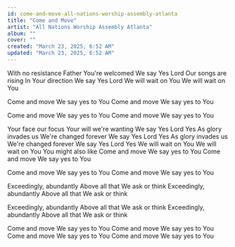```yaml
---
id: come-and-move-all-nations-worship-assembly-atlanta
title: "Come and Move"
artist: "All Nations Worship Assembly Atlanta"
album: ""
cover: ""
created: "March 23, 2025, 6:52 AM"
updated: "March 23, 2025, 6:52 AM"
---
```


With no resistance
Father You're welcomed
We say Yes Lord
Our songs are rising
In Your direction
We say Yes Lord
We will wait on You
We will wait on You

Come and move
We say yes to You
Come and move
We say yes to You

Come and move
We say yes to You
Come and move
We say yes to You

Your face our focus
Your will we're wanting
We say Yes Lord Yes
As glory invades us
We're changed forever
We say Yes Lord Yes
As glory invades us
We're changed forever
We say Yes Lord Yes
We will wait on You
We will wait on You
You might also like
Come and move
We say yes to You
Come and move
We say yes to You

Come and move
We say yes to You
Come and move
We say yes to You


Exceedingly, abundantly
Above all that
We ask or think
Exceedingly, abundantly
Above all that
We ask or think

Exceedingly, abundantly
Above all that
We ask or think
Exceedingly, abundantly
Above all that
We ask or think

Come and move
We say yes to You
Come and move
We say yes to You
Come and move
We say yes to You
Come and move
We say yes to You